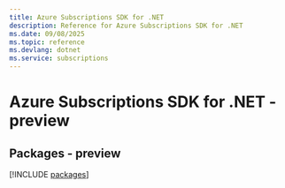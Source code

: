 ```yaml
---
title: Azure Subscriptions SDK for .NET
description: Reference for Azure Subscriptions SDK for .NET
ms.date: 09/08/2025
ms.topic: reference
ms.devlang: dotnet
ms.service: subscriptions
---
```

# Azure Subscriptions SDK for .NET - preview
## Packages - preview
[!INCLUDE [packages](subscriptions-index.md)]